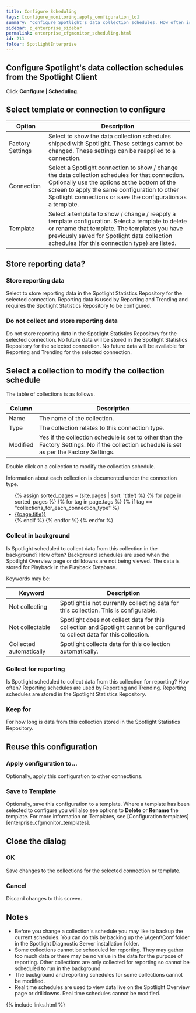 ```yaml
---
title: Configure Scheduling
tags: [configure_monitoring,apply_configuration_to]
summary: "Configure Spotlight's data collection schedules. How often is data collected? On what day? At what time?"
sidebar: p_enterprise_sidebar
permalink: enterprise_cfgmonitor_scheduling.html
id: 211
folder: SpotlightEnterprise
---
```




## Configure Spotlight's data collection schedules from the Spotlight Client

Click **Configure \| Scheduling**.


## Select template or connection to configure

Option | Description
-------|------------
Factory Settings | Select to show the data collection schedules shipped with Spotlight. These settings cannot be changed. These settings can be reapplied to a connection.
Connection | Select a Spotlight connection to show / change the data collection schedules for that connection. Optionally use the options at the bottom of the screen to apply the same configuration to other Spotlight connections or save the configuration as a template.
Template | Select a template to show / change / reapply a template configuration. Select a template to delete or rename that template. The templates you have previously saved for Spotlight data collection schedules (for this connection type) are listed.

## Store reporting data?

### Store reporting data

Select to store reporting data in the Spotlight Statistics Repository for the selected connection. Reporting data is used by Reporting and Trending and requires the Spotlight Statistics Repository to be configured.

### Do not collect and store reporting data

Do not store reporting data in the Spotlight Statistics Repository for the selected connection. No future data will be stored in the Spotlight Statistics Repository for the selected connection. No future data will be available for Reporting and Trending for the selected connection.

## Select a collection to modify the collection schedule

The table of collections is as follows.

Column | Description
-------|------------
Name | The name of the collection.
Type | The collection relates to this connection type.
Modified | Yes if the collection schedule is set to other than the Factory Settings. No if the collection schedule is set as per the Factory Settings.

Double click on a collection to modify the collection schedule.

Information about each collection is documented under the connection type.

<ul>
{% assign sorted_pages = (site.pages | sort: 'title') %}
{% for page in sorted_pages %}
{% for tag in page.tags %}
{% if tag == "collections_for_each_connection_type" %}
<li><a href="{{ page.url | prepend: site.baseurl}}">{{page.title}}</a></li>
{% endif %}
{% endfor %}
{% endfor %}
</ul>

### Collect in background

Is Spotlight scheduled to collect data from this collection in the background? How often? Background schedules are used when the Spotlight Overview page or drilldowns are not being viewed. The data is stored for Playback in the Playback Database.

Keywords may be:

Keyword | Description
--------|------------
Not collecting | Spotlight is not currently collecting data for this collection. This is configurable.
Not collectable | Spotlight does not collect data for this collection and Spotlight cannot be configured to collect data for this collection.
Collected automatically | Spotlight collects data for this collection automatically.

### Collect for reporting

Is Spotlight scheduled to collect data from this collection for reporting? How often? Reporting schedules are used by Reporting and Trending. Reporting schedules are stored in the Spotlight Statistics Repository.

### Keep for

For how long is data from this collection stored in the Spotlight Statistics Repository.


## Reuse this configuration

### Apply configuration to…  

Optionally, apply this configuration to other connections.

### Save to Template  

Optionally, save this configuration to a template. Where a template has been selected to configure you will also see options to **Delete** or **Rename** the template. For more information on Templates, see [Configuration templates][enterprise_cfgmonitor_templates].


## Close the dialog

### OK

Save changes to the collections for the selected connection or template.

### Cancel

Discard changes to this screen.




## Notes

* Before you change a collection's schedule you may like to backup the current schedules. You can do this by backing up the \\Agent\\Conf folder in the Spotlight Diagnostic Server installation folder.
* Some collections cannot be scheduled for reporting. They may gather too much data or there may be no value in the data for the purpose of reporting. Other collections are only collected for reporting so cannot be scheduled to run in the background.
* The background and reporting schedules for some collections cannot be modified.
* Real time schedules are used to view data live on the Spotlight Overview page or drilldowns. Real time schedules cannot be modified.





{% include links.html %}
